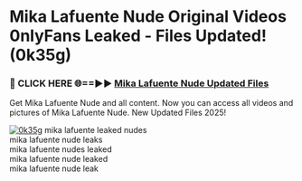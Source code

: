 # Mika Lafuente Nude Original Videos 0nlyFans Leaked - Files Updated! (0k35g)

<h3>🔴 CLICK HERE 🌐==►► <a href="https://tinyurl.com/52m3yx9h" rel="nofollow">Mika Lafuente Nude Updated Files</a></h3>

Get Mika Lafuente Nude and all content. Now you can access all videos and pictures of Mika Lafuente Nude. New Updated Files 2025!

[![0k35g](https://i.imgur.com/TnHtlc8.gif)](https://tinyurl.com/52m3yx9h)
mika lafuente leaked nudes<br>
mika lafuente nude leaks<br>
mika lafuente nudes leaked<br>
mika lafuente nude leaked<br>
mika lafuente nude leak